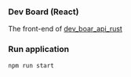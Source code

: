 ### Dev Board (React)

The front-end of [dev_boar_api_rust](https://github.com/goto-eof/dev_board_api_rust)

### Run application

```sh
npm run start
```
